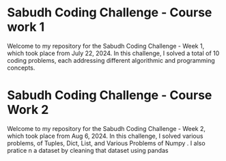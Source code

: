 # Sabudh Coding Challenge - Course work 1

Welcome to my repository for the Sabudh Coding Challenge - Week 1, which took place from July 22, 2024. In this challenge, I solved a total of 10 coding problems, each addressing different algorithmic and programming concepts.

# Sabudh Coding Challenge - Course Work 2

Welcome to my repository for the Sabudh Coding Challenge - Week 2, which took place from Aug 6, 2024. In this challenge, I solved various problems, of Tuples, Dict, List, and Various Problems of Numpy . I also pratice n a dataset by cleaning that dataset using pandas 

